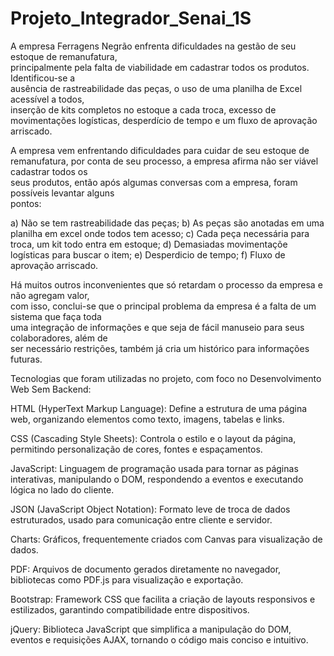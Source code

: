 # Projeto_Integrador_Senai_1S
A	empresa	Ferragens	Negrão	enfrenta	dificuldades	na	gestão	de	seu	estoque	de	remanufatura,	
principalmente	pela	falta	de	viabilidade	em	cadastrar	todos	os	produtos.	Identificou-se	a	
ausência	de	rastreabilidade	das	peças,	o	uso	de	uma	planilha	de	Excel	acessível	a	todos,	
inserção	de	kits	completos	no	estoque	a	cada	troca,	excesso	de	movimentações	logísticas,	
desperdício	de	tempo	e	um	fluxo	de	aprovação	arriscado.

A	empresa vem	enfrentando	dificuldades	para	cuidar	de	seu	estoque	de	
remanufatura,	por	conta	de	seu	processo,	a	empresa	afirma	não	ser	viável	cadastrar	todos	os	
seus	produtos,	então	após	algumas	conversas	com	a	empresa,	foram	possíveis	levantar	alguns	
pontos:

a)	Não	se	tem	rastreabilidade	das	peças;
b)	As	peças	são	anotadas	em	uma	planilha	em	excel	onde	todos	tem	acesso;
c)	Cada	peça	necessária	para	troca,	um	kit	todo	entra	em	estoque;
d)	Demasiadas	movimentaçõe	logísticas	para	buscar	o	item;
e)	Desperdicio	de	tempo;
f)	Fluxo	de	aprovação	arriscado.

Há	muitos	outros	inconvenientes	que	só	retardam	o	processo	da	empresa	e	não	agregam	valor,	
com	isso,	conclui-se	que	o	principal	problema	da	empresa	é	a	falta	de	um	sistema	que	faça	toda	
uma	integração	de	informações	e	que	seja	de	fácil	manuseio	para	seus	colaboradores,	além	de	
ser	necessário	restrições,	também	já	cria	um	histórico	para	informações	futuras.

Tecnologias que foram utilizadas no projeto, com foco no Desenvolvimento Web Sem Backend:

HTML (HyperText Markup Language): Define a estrutura de uma página web, organizando elementos como texto, imagens, tabelas e links. 

CSS (Cascading Style Sheets): Controla o estilo e o layout da página, permitindo personalização de cores, fontes e espaçamentos. 

JavaScript: Linguagem de programação usada para tornar as páginas interativas, manipulando o DOM, respondendo a eventos e executando lógica no lado do cliente.

JSON (JavaScript Object Notation): Formato leve de troca de dados estruturados, usado para comunicação entre cliente e servidor.

Charts: Gráficos, frequentemente criados com Canvas para visualização de dados.

PDF: Arquivos de documento gerados diretamente no navegador, bibliotecas como PDF.js para visualização e exportação.

Bootstrap: Framework CSS que facilita a criação de layouts responsivos e estilizados, garantindo compatibilidade entre dispositivos.

jQuery: Biblioteca JavaScript que simplifica a manipulação do DOM, eventos e requisições AJAX, tornando o código mais conciso e intuitivo.
